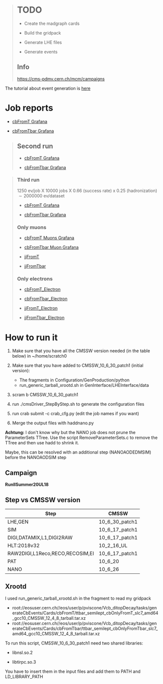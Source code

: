 > # TODO
> 
> - Create the madgraph cards
> 
> - Build the gridpack
> 
> - Generate LHE files
> 
> - Generate events
> 
> ## Info
> 
>  https://cms-pdmv.cern.ch/mcm/campaigns

The tutorial about event generation is [here](../../tutorials/EventGeneration.md)

# Job reports

- [cbFromT Grafana](https://monit-grafana.cern.ch/d/cmsTMDetail/cms-task-monitoring-task-view?orgId=11&var-user=pviscone&var-task=230302_103719%3Apviscone_crab_TTbarSemileptonic_cbOnlyFromT_TuneCP5_13TeV-madgraphMLM-pythia8_FULLSIM&from=1677749839000&to=now)

- [cbFromTbar Grafana](https://monit-grafana.cern.ch/d/cmsTMDetail/cms-task-monitoring-task-view?orgId=11&var-user=pviscone&var-task=230201_182559%3Apviscone_crab_TTbarSemileptonic_cbOnlyFromTbar_TuneCP5_13TeV-madgraphMLM-pythia8_FULLSIM&from=1675272360000&to=now)

> ## Second run
> 
> - [cbFromT Grafana](https://monit-grafana.cern.ch/d/cmsTMDetail/cms-task-monitoring-task-view?orgId=11&var-user=pviscone&var-task=230302_104933%3Apviscone_crab_TTbarSemileptonic_cbOnlyFromT_TuneCP5_13TeV-madgraphMLM-pythia8_FULLSIM&from=1677750573000&to=now)
> 
> - [cbFromTbar Grafana](https://monit-grafana.cern.ch/d/cmsTMDetail/cms-task-monitoring-task-view?orgId=11&var-user=pviscone&var-task=230302_105148%3Apviscone_crab_TTbarSemileptonic_cbOnlyFromTbar_TuneCP5_13TeV-madgraphMLM-pythia8_FULLSIM&from=1677750708000&to=now)

> ### Third run
> 
> 1250 ev/job X 10000 jobs X 0.66 (success rate) x 0.25 (hadronization)  $\sim 2000000$ ev/dataset 
> 
> - [cbFromT Grafana](https://monit-grafana.cern.ch/d/cmsTMDetail/cms-task-monitoring-task-view?orgId=11&var-user=pviscone&var-task=230311_154702%3Apviscone_crab_TTbarSemileptonic_cbOnlyFromT_TuneCP5_13TeV-madgraphMLM-pythia8_FULLSIM&from=1678546022000&to=now)
> 
> - [cbFromTbar Grafana](https://monit-grafana.cern.ch/d/cmsTMDetail/cms-task-monitoring-task-view?orgId=11&var-user=pviscone&var-task=230313_095351%3Apviscone_crab_TTbarSemileptonic_cbOnlyFromTbar_TuneCP5_13TeV-madgraphMLM-pythia8_FULLSIM&from=1678697631000&to=now)
> 
> ### Only muons
> 
> - [cbFromT Muons Grafana](https://monit-grafana.cern.ch/d/cmsTMDetail/cms-task-monitoring-task-view?orgId=11&var-user=pviscone&var-task=230317_143933%3Apviscone_crab_TTbarSemileptonic_cbOnlyFromT_Muon&from=1679060373000&to=now)
> 
> - [cbFromTbar Muon Grafana](https://monit-grafana.cern.ch/d/cmsTMDetail/cms-task-monitoring-task-view?orgId=11&var-user=pviscone&var-task=230317_144508%3Apviscone_crab_TTbarSemileptonic_cbOnlyFromTbar_Muon&from=1679060708000&to=now)
> 
> - [jjFromT](https://monit-grafana.cern.ch/d/cmsTMDetail/cms-task-monitoring-task-view?orgId=11&var-user=pviscone&var-task=230412_235131%3Apviscone_crab_TTbarSemileptonic_jjFromT_Muon&from=1681339891000&to=now)
> 
> - [jjFromTbar](https://monit-grafana.cern.ch/d/cmsTMDetail/cms-task-monitoring-task-view?orgId=11&var-user=pviscone&var-task=230412_235621%3Apviscone_crab_TTbarSemileptonic_jjFromTbar_Muon&from=1681340181000&to=now)
> 
> ### Only electrons
> 
> - [cbFromT_Electron](https://monit-grafana.cern.ch/d/cmsTMDetail/cms-task-monitoring-task-view?orgId=11&var-user=pviscone&var-task=230411_125115%3Apviscone_crab_TTbarSemileptonic_cbOnlyFromT_Electron&from=1681213875000&to=now)
> 
> - [cbFromTbar_Electron](https://monit-grafana.cern.ch/d/cmsTMDetail/cms-task-monitoring-task-view?orgId=11&var-user=pviscone&var-task=230411_125553%3Apviscone_crab_TTbarSemileptonic_cbOnlyFromTbar_Electron&from=1681214153000&to=now)
> 
> - [jjFromT_Electron](https://monit-grafana.cern.ch/d/cmsTMDetail/cms-task-monitoring-task-view?orgId=11&var-user=pviscone&var-task=230412_141149%3Apviscone_crab_TTbarSemileptonic_jjFromT_Electron&from=1681305109000&to=now)
> 
> - [jjFromTbar_Electron](https://monit-grafana.cern.ch/d/cmsTMDetail/cms-task-monitoring-task-view?orgId=11&var-user=pviscone&var-task=230412_141748%3Apviscone_crab_TTbarSemileptonic_jjFromTbar_Electron&from=1681305469000&to=now)

# How to run it

1. Make sure that you have all the CMSSW version needed (in the table below) in ~/home/scratch0

2. Make sure that you have added to CMSSW_10_6_30_patch1 (initial version):
   
   - The fragments in Configuration/GenProduction/python
   - run_generic_tarball_xrootd.sh in GenInterface/LHEInterface/data

3. scram b CMSSW_10_6_30_patch1

4. run ./cmsDriver_StepByStep.sh to generate the configuration files

5. run crab submit -c crab_cfg.py (edit the job names if you want)

6. Merge the output files with haddnano.py

**Achtung:** I don't know why but the NANO job does not prune the ParameterSets TTree. Use the script RemoveParameterSets.c to remove the TTree and then use hadd to shrink it.

Maybe, this can be resolved with an additional step (NANOAODEDMSIM) before the NANOAODSIM step

## Campaign

**RunIISummer20UL18**

## Step vs CMSSW version

| Step                            | CMSSW          |
| ------------------------------- | -------------- |
| LHE,GEN                         | 10_6_30_patch1 |
| SIM                             | 10_6_17_patch1 |
| DIGI,DATAMIX,L1,DIGI2RAW        | 10_6_17_patch1 |
| HLT:2018v32                     | 10_2_16_UL     |
| RAW2DIGI,L1Reco,RECO,RECOSIM,EI | 10_6_17_patch1 |
| PAT                             | 10_6_20        |
| NANO                            | 10_6_26        |

## Xrootd

I used run_generic_tarball_xrootd.sh in the fragment to read my gridpack 

- root://eosuser.cern.ch//eos/user/p/pviscone/Vcb_ditopDecay/tasks/generateCbEvents/Cards/cbFromT/ttbar_semilept_cbOnlyFromT_slc7_amd64_gcc10_CMSSW_12_4_8_tarball.tar.xz
- root://eosuser.cern.ch//eos/user/p/pviscone/Vcb_ditopDecay/tasks/generateCbEvents/Cards/cbFromTbar/ttbar_semilept_cbOnlyFromTbar_slc7_amd64_gcc10_CMSSW_12_4_8_tarball.tar.xz

To run this script, CMSSW_10_6_30_patch1 need two shared libraries: 

- libnsl.so.2

- libtirpc.so.3

You have to insert them in the input files and add them to PATH and LD_LIBRARY_PATH
